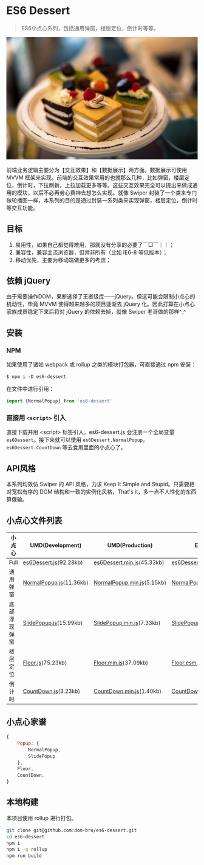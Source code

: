 # ES6 Dessert

> ES6小点心系列，包括通用弹窗，楼层定位，倒计时等等。

![](./images/dessert.jpg)

前端业务逻辑主要分为【交互效果】和【数据展示】两方面。数据展示可使用 MVVM 框架来实现。前端的交互效果常用的也就那么几种，比如弹窗，楼层定位，倒计时，下拉刷新，上拉加载更多等等。这些交互效果完全可以提出来做成通用的模块，以后不必再劳心费神去想怎么实现。就像 Swiper 封装了一个类来专门做轮播图一样，本系列的目的是通过封装一系列类来实现弹窗，楼层定位，倒计时等交互功能。

## 目标

1. 易用性，如果自己都觉得难用，那就没有分享的必要了￣□￣｜｜；
2. 兼容性，兼容主流浏览器，但并非所有（比如 IE6-8 等低版本）；
3. 移动优先，主要为移动端做更多的考虑；

## 依赖 jQuery

由于需要操作DOM，果断选择了王者级库——jQuery。但这可能会限制小点心的机动性，毕竟 MVVM 使得越来越多的项目逐渐去 jQuery 化。因此打算在小点心家族成员稳定下来后将对 jQuery 的依赖去掉，就像 Swiper 老哥做的那样^_^

## 安装

### NPM

如果使用了诸如 webpack 或 rollup 之类的模块打包器，可直接通过 npm 安装：

```
$ npm i -D es6-dessert
```

在文件中进行引用：

```js
import {NormalPopup} from 'es6-dessert'
```

### 直接用 `<script>` 引入

直接下载并用 &lt;script> 标签引入，es6-dessert.js 会注册一个全局变量 `es6Dessert`。接下来就可以使用 `es6Dessert.NormalPopup`，`es6Dessert.CountDown` 等去食用里面的小点心了。

## API风格

本系列均效仿 Swiper 的 API 风格，力求 Keep It Simple and Stupid。只需要相对宽松有序的 DOM 结构和一致的实例化风格，That's it，多一点不人性化的东西算俄输。

## 小点心文件列表

<table>
<thead>
<th>小点心</th>
<th>UMD(Development)</th>
<th>UMD(Production)</th>
<th>ES Module</th>
</thead>
<tbody>
<tr><td>Full</td><td><a href="https://unpkg.com/es6-dessert/dist/es6Dessert.js">es6Dessert.js</a>(92.28kb)</td><td><a href="https://unpkg.com/es6-dessert/dist/es6Dessert.min.js">es6Dessert.min.js</a>(45.33kb)</td><td><a href="https://unpkg.com/es6-dessert/dist/es6Dessert.esm.js">es6Dessert.esm.js</a>(73.39kb)</td></tr><tr><td>通用弹窗</td><td><a href="https://unpkg.com/es6-dessert/dist/NormalPopup.js">NormalPopup.js</a>(11.36kb)</td><td><a href="https://unpkg.com/es6-dessert/dist/NormalPopup.min.js">NormalPopup.min.js</a>(5.15kb)</td><td><a href="https://unpkg.com/es6-dessert/dist/NormalPopup.esm.js">NormalPopup.esm.js</a>(6.87kb)</td></tr><tr><td>底部浮现弹窗</td><td><a href="https://unpkg.com/es6-dessert/dist/SlidePopup.js">SlidePopup.js</a>(15.99kb)</td><td><a href="https://unpkg.com/es6-dessert/dist/SlidePopup.min.js">SlidePopup.min.js</a>(7.33kb)</td><td><a href="https://unpkg.com/es6-dessert/dist/SlidePopup.esm.js">SlidePopup.esm.js</a>(10.77kb)</td></tr><tr><td>楼层定位</td><td><a href="https://unpkg.com/es6-dessert/dist/Floor.js">Floor.js</a>(75.23kb)</td><td><a href="https://unpkg.com/es6-dessert/dist/Floor.min.js">Floor.min.js</a>(37.09kb)</td><td><a href="https://unpkg.com/es6-dessert/dist/Floor.esm.js">Floor.esm.js</a>(61.71kb)</td></tr><tr><td>倒计时</td><td><a href="https://unpkg.com/es6-dessert/dist/CountDown.js">CountDown.js</a>(3.23kb)</td><td><a href="https://unpkg.com/es6-dessert/dist/CountDown.min.js">CountDown.min.js</a>(1.40kb)</td><td><a href="https://unpkg.com/es6-dessert/dist/CountDown.esm.js">CountDown.esm.js</a>(1.99kb)</td></tr>
</tbody>
</table>

## 小点心家谱

```js
{
    Popup: {
        NormalPopup,
        SlidePopup
    },
    Floor,
    CountDown,
}
```

## 本地构建

本项目使用 rollup 进行打包。

```bash
git clone git@github.com:dom-bro/es6-dessert.git
cd es6-dessert
npm i
npm i -g rollup
npm run build
```
